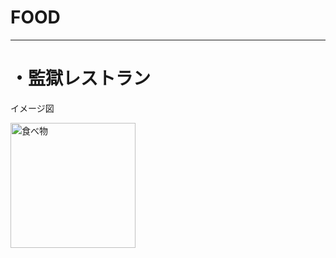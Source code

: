 # FOOD
---
# ・監獄レストラン

イメージ図

<img src="ごはん画像１.png" alt="食べ物" title="食べ物" width="200" height="200" />
